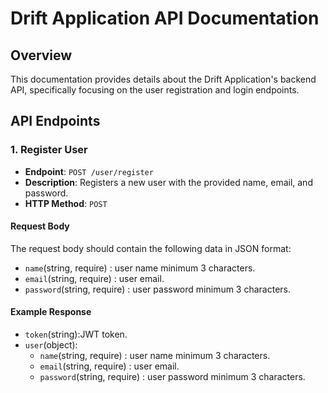 # Drift Application API Documentation

## Overview

This documentation provides details about the Drift Application's backend API, specifically focusing on the user registration and login endpoints.

## API Endpoints

### 1. Register User

- **Endpoint**: `POST /user/register`
- **Description**: Registers a new user with the provided name, email, and password.
- **HTTP Method**: `POST`

#### Request Body

The request body should contain the following data in JSON format:
- `name`(string, require) : user name minimum 3 characters.
- `email`(string, require) : user email.
- `password`(string, require) : user password minimum 3 characters.


#### Example Response 

- `token`(string):JWT token.
- `user`(object):
    - `name`(string, require) : user name minimum 3 characters.
    - `email`(string, require) : user email.
    - `password`(string, require) : user password minimum 3 characters.